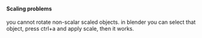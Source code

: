 

#### Scaling problems

you cannot rotate non-scalar scaled objects. in blender you can select that object, press ctrl+a and apply scale, then it works.